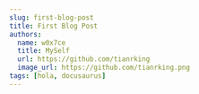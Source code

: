 ```yaml
---
slug: first-blog-post
title: First Blog Post
authors:
  name: w0x7ce
  title: MySelf
  url: https://github.com/tianrking
  image_url: https://github.com/tianrking.png
tags: [hola, docusaurus]
---
```



